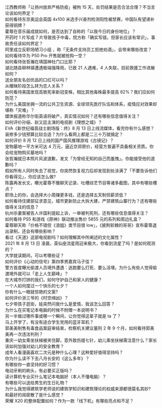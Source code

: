 江西教师称「让扬州放弃严格防疫」被拘 15 天，处罚结果是否合法合理？不当言论该如何界定？  
如何看待东京奥运会英国 4x100 米选手兴奋剂检测阳性被禁赛，中国队有望递补获得铜牌？  
霍尊在音乐届成就如何，是否达到了自称的「以我今日的身份地位」？  
开药时 1 片写成 7 片导致孩子中毒，院方称「确实写错，但家长应该有常识」，事故责任该如何界定？  
阿里成立反职场陋习小组 ，称「无条件支持员工拒绝劝酒」，会带来哪些改变？  
如何看待华为 P50 Pro 开售就被抢购一空？  
如何看待张哲瀚在靖国神社门口比耶？  
湖北随县柳林镇遭遇极端强降雨，已致 21 人遇难，4 人失联，目前救援工作进展如何？  
送女朋友名创优品的口红可以吗？  
从暧昧阶段怎么转为恋人关系？  
如何看待美国发现高致死率新冠变株，相比其他毒株最多提高 82%？我们应如何防范？  
为什么美国坐拥一流的公共卫生资源、全球领先医疗队伍和体系，疫情应对效果却堪称「灾难」？  
媒体报道称华尔街英语将破产，真实情况如何？还有哪些信息值得关注？  
如何评价孙俪、赵又廷主演的电视剧《理想之城》？  
EVA《新世纪福音战士剧场版：终》8 月 13 日上线流媒体，看完你有什么感想？  
装修多少钱预算比较合适？为什么看网上都是二三十万就搞定？  
如何评价 8 月 12 日上线的国产国风推理游戏《古镜记》？  
宠物墓地一平方米可达 4 万元，逼近京郊房价，经营方普遍不具备相关资质。你会给宠物购买墓地吗？  
张哲瀚就日本照片风波道歉，发文「为曾经无知的自己而羞愧」。你能接受他的道歉吗？  
假如所有人同时失去了视觉，你突然恢复视力后却发现到处涂满了「不要告诉他们你看得见」，你应该怎么做?  
陈露再发长文，曝光霍尊不雅聊天记录、吐槽综艺节目等诸多截图，其中有哪些槽点？  
职场上的你，会选择大小周赚更多钱，还是选择五天制但薪资低？  
如何看待住建部征求意见，城市更新防止大拆大建，严禁建筑山寨行为？还有哪些值得关注的信息？  
杭州杀妻案被告人许国利提起上诉，一审被判死刑，还有哪些信息值得关注？  
如何看待 PS5 和游戏《原神》联动推出售价 5855 元的系列和周边礼盒？  
霍尊聊天称「价格不错但《浪姐》类节目很 low」，《披荆斩棘的哥哥》宣布霍尊退出录制，还会有哪些影响？  
看过《天道》这部电视剧吗？如何理解其中所阐述的文化属性？  
2021 年 8 月 13 日 凌晨，英仙座流星雨迎来极大，你看到流星了吗？是如何观测的？  
大学就读期间，可以考哪些证？  
如何评价《心动的信号》第四季男嘉宾马子佳？  
警方首度曝光偷渡人员境外遭遇：逃跑要么打死、要么活埋。为什么有些人觉得偷渡境外就可以「走上人生巅峰」？  
在大城市打拼的我们，如何守护自己和家人的健康？  
一个人如何度过一个快乐的七夕？  
你有什么一眼就惊艳的文案?  
如何评价浙三爷的《时空缉凶》？  
七夕带孩子逛街，娃突然问我什么是爱情，我该怎么回答？  
为什么在买笔记本电脑的时候不附赠一本说明书？  
另一半做过哪件事或哪一个瞬间，让你觉得这辈子就是 ta 了？  
马上开学了，有没有适合学生党用的蓝牙耳机？  
郭美美制售有毒食品案庭审结束，检察机关建议量刑 2 年 9 个月，如何看待郭美美再一次违法判刑？  
重庆一幼女乘坐扶梯被夹住脚，意外致伤缝七针，幼儿乘坐扶梯需注意什么？家长该如何加强对幼儿的安全教育？  
成年人看漫画喜欢二次元是种什么心理？这种爱好值得坚持吗？  
你为什么读不下去八月长安的《这么多年》？  
有哪些你一直坚持的好习惯？  
电动牙刷的刷头，有必要买正版吗？  
读计算机专业买什么笔记本电脑好（本人不懂电脑）？  
有哪些可以送给男生的生日礼物？  
为什么我觉得建筑学老师说的建筑学知识和建筑理论的权威来源都很莫名其妙?  
和最好的闺密散了是什么感觉？  
荣耀 X20 的整体配置如何？作为一款「线下机」有哪些亮点和不足？  
